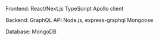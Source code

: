 Frontend:
React/Next.js
TypeScript
Apollo client

Backend:
GraphQL API
Node.js, express-graphql
Mongoose

Database:
MongoDB
